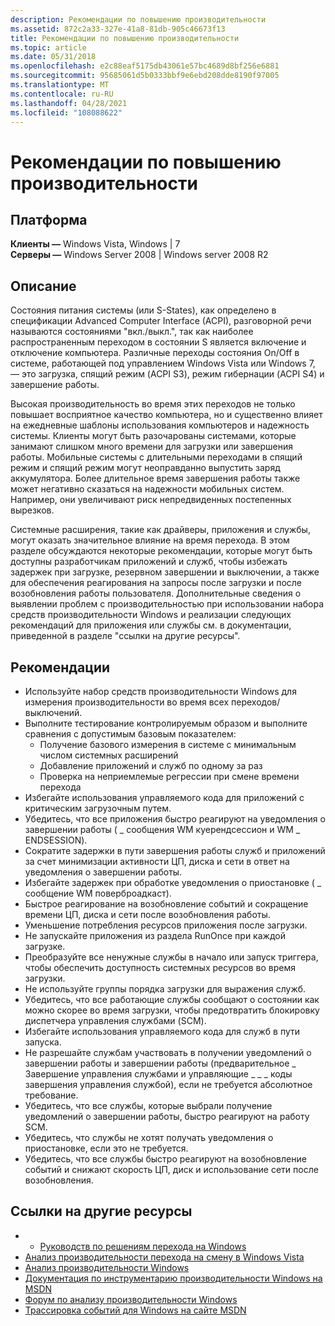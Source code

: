 ```yaml
---
description: Рекомендации по повышению производительности
ms.assetid: 872c2a33-327e-41a8-81db-905c46673f13
title: Рекомендации по повышению производительности
ms.topic: article
ms.date: 05/31/2018
ms.openlocfilehash: e2c88eaf5175db43061e57bc4689d8bf256e6881
ms.sourcegitcommit: 95685061d5b0333bbf9e6ebd208dde8190f97005
ms.translationtype: MT
ms.contentlocale: ru-RU
ms.lasthandoff: 04/28/2021
ms.locfileid: "108088622"
---
```

# <a name="best-practices-for-onoff-performance"></a>Рекомендации по повышению производительности

## <a name="platform"></a>Платформа

**Клиенты —** Windows Vista, Windows \| 7  
**Серверы —** Windows Server 2008 \| Windows server 2008 R2  

## <a name="description"></a>Описание

Состояния питания системы (или S-States), как определено в спецификации Advanced Computer Interface (ACPI), разговорной речи называются состояниями "вкл./выкл.", так как наиболее распространенным переходом в состоянии S является включение и отключение компьютера. Различные переходы состояния On/Off в системе, работающей под управлением Windows Vista или Windows 7, — это загрузка, спящий режим (ACPI S3), режим гибернации (ACPI S4) и завершение работы.

Высокая производительность во время этих переходов не только повышает восприятное качество компьютера, но и существенно влияет на ежедневные шаблоны использования компьютеров и надежность системы. Клиенты могут быть разочарованы системами, которые занимают слишком много времени для загрузки или завершения работы. Мобильные системы с длительными переходами в спящий режим и спящий режим могут неоправданно выпустить заряд аккумулятора. Более длительное время завершения работы также может негативно сказаться на надежности мобильных систем. Например, они увеличивают риск непредвиденных постепенных вырезков.

Системные расширения, такие как драйверы, приложения и службы, могут оказать значительное влияние на время перехода. В этом разделе обсуждаются некоторые рекомендации, которые могут быть доступны разработчикам приложений и служб, чтобы избежать задержек при загрузке, резервном завершении и выключении, а также для обеспечения реагирования на запросы после загрузки и после возобновления работы пользователя. Дополнительные сведения о выявлении проблем с производительностью при использовании набора средств производительности Windows и реализации следующих рекомендаций для приложения или службы см. в документации, приведенной в разделе "ссылки на другие ресурсы".

## <a name="best-practices"></a>Рекомендации

-   Используйте набор средств производительности Windows для измерения производительности во время всех переходов/выключений.
-   Выполните тестирование контролируемым образом и выполните сравнения с допустимым базовым показателем:
    -   Получение базового измерения в системе с минимальным числом системных расширений
    -   Добавление приложений и служб по одному за раз
    -   Проверка на неприемлемые регрессии при смене времени перехода
-   Избегайте использования управляемого кода для приложений с критическим загрузочным путем.
-   Убедитесь, что все приложения быстро реагируют на уведомления о завершении работы ( \_ сообщения WM куерендсессион и WM \_ ENDSESSION).
-   Сократите задержки в пути завершения работы служб и приложений за счет минимизации активности ЦП, диска и сети в ответ на уведомления о завершении работы.
-   Избегайте задержек при обработке уведомления о приостановке ( \_ сообщение WM поверброадкаст).
-   Быстрое реагирование на возобновление событий и сокращение времени ЦП, диска и сети после возобновления работы.
-   Уменьшение потребления ресурсов приложения после загрузки.
-   Не запускайте приложения из раздела RunOnce при каждой загрузке.
-   Преобразуйте все ненужные службы в начало или запуск триггера, чтобы обеспечить доступность системных ресурсов во время загрузки.
-   Не используйте группы порядка загрузки для выражения служб.
-   Убедитесь, что все работающие службы сообщают о состоянии как можно скорее во время загрузки, чтобы предотвратить блокировку диспетчера управления службами (SCM).
-   Избегайте использования управляемого кода для служб в пути запуска.
-   Не разрешайте службам участвовать в получении уведомлений о завершении работы и завершении работы (предварительное \_ Завершение управления службами и управляющие \_ \_ \_ коды завершения управления службой), если не требуется абсолютное требование.
-   Убедитесь, что все службы, которые выбрали получение уведомлений о завершении работы, быстро реагируют на работу SCM.
-   Убедитесь, что службы не хотят получать уведомления о приостановке, если это не требуется.
-   Убедитесь, что все службы быстро реагируют на возобновление событий и снижают скорость ЦП, диск и использование сети после возобновления.

## <a name="links-to-other-resources"></a>Ссылки на другие ресурсы

-   -   [Руководств по решениям перехода на Windows](/windows-hardware/test/assessments/onoff-transition-performance)
-   [Анализ производительности перехода на смену в Windows Vista](/windows-hardware/test/assessments/onoff-transition-performance)
-   [Анализ производительности Windows](https://msdn.microsoft.com/performance/default.aspx)
-   [Документация по инструментарию производительности Windows на MSDN](/previous-versions/windows/desktop/xperf/windows-performance-analyzer--wpa-)
-   [Форум по анализу производительности Windows](https://social.msdn.microsoft.com/Forums/wptk_v4/threads/)
-   [Трассировка событий для Windows на сайте MSDN](../etw/event-tracing-portal.md)

 

 
